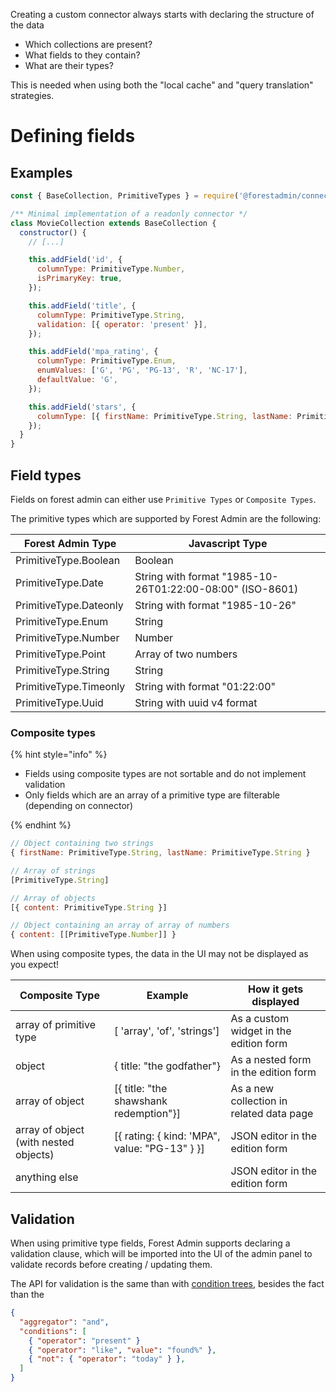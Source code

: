 Creating a custom connector always starts with declaring the structure of the data

- Which collections are present?
- What fields to they contain?
- What are their types?

This is needed when using both the "local cache" and "query translation" strategies.

# Defining fields

## Examples

```javascript
const { BaseCollection, PrimitiveTypes } = require('@forestadmin/connector-toolkit');

/** Minimal implementation of a readonly connector */
class MovieCollection extends BaseCollection {
  constructor() {
    // [...]

    this.addField('id', {
      columnType: PrimitiveType.Number,
      isPrimaryKey: true,
    });

    this.addField('title', {
      columnType: PrimitiveType.String,
      validation: [{ operator: 'present' }],
    });

    this.addField('mpa_rating', {
      columnType: PrimitiveType.Enum,
      enumValues: ['G', 'PG', 'PG-13', 'R', 'NC-17'],
      defaultValue: 'G',
    });

    this.addField('stars', {
      columnType: [{ firstName: PrimitiveType.String, lastName: PrimitiveType.String }],
    });
  }
}
```

## Field types

Fields on forest admin can either use `Primitive Types` or `Composite Types`.

The primitive types which are supported by Forest Admin are the following:

| Forest Admin Type      | Javascript Type                                           |
| ---------------------- | --------------------------------------------------------- |
| PrimitiveType.Boolean  | Boolean                                                   |
| PrimitiveType.Date     | String with format "1985-10-26T01:22:00-08:00" (ISO-8601) |
| PrimitiveType.Dateonly | String with format "1985-10-26"                           |
| PrimitiveType.Enum     | String                                                    |
| PrimitiveType.Number   | Number                                                    |
| PrimitiveType.Point    | Array of two numbers                                      |
| PrimitiveType.String   | String                                                    |
| PrimitiveType.Timeonly | String with format "01:22:00"                             |
| PrimitiveType.Uuid     | String with uuid v4 format                                |

### Composite types

{% hint style="info" %}

- Fields using composite types are not sortable and do not implement validation
- Only fields which are an array of a primitive type are filterable (depending on connector)

{% endhint %}

```javascript
// Object containing two strings
{ firstName: PrimitiveType.String, lastName: PrimitiveType.String }

// Array of strings
[PrimitiveType.String]

// Array of objects
[{ content: PrimitiveType.String }]

// Object containing an array of array of numbers
{ content: [[PrimitiveType.Number]] }
```

When using composite types, the data in the UI may not be displayed as you expect!

| Composite Type                        | Example                                       | How it gets displayed                    |
| ------------------------------------- | --------------------------------------------- | ---------------------------------------- |
| array of primitive type               | [ 'array', 'of', 'strings']                   | As a custom widget in the edition form   |
| object                                | { title: "the godfather"}                     | As a nested form in the edition form     |
| array of object                       | [{ title: "the shawshank redemption"}]        | As a new collection in related data page |
| array of object (with nested objects) | [{ rating: { kind: 'MPA", value: "PG-13" } }] | JSON editor in the edition form          |
| anything else                         |                                               | JSON editor in the edition form          |

## Validation

When using primitive type fields, Forest Admin supports declaring a validation clause, which will be imported into the UI of the admin panel to validate records before creating / updating them.

The API for validation is the same than with [condition trees](../custom/query-translation/filters.md#condition-trees), besides the fact than the

```json
{
  "aggregator": "and",
  "conditions": [
    { "operator": "present" }
    { "operator": "like", "value": "found%" },
    { "not": { "operator": "today" } },
  ]
}
```

